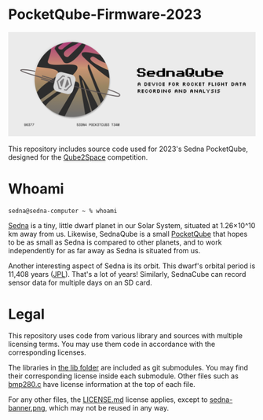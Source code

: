 # PocketQube-Firmware-2023

<img src="/sedna-banner.png" alt="Sedna Banner Image">

This repository includes source code used for 2023's Sedna PocketQube, designed for the [Qube2Space](https://students.2space.ro/qube2space) competition.

# Whoami

```
sedna@sedna-computer ~ % whoami
```

[Sedna](https://en.wikipedia.org/wiki/90377_Sedna) is a tiny, little dwarf planet in our Solar System, situated at 1.26×10^10 km away from us. Likewise, SednaQube is a small [PocketQube](https://en.wikipedia.org/wiki/PocketQube) that hopes to be as small as Sedna is compared to other planets, and to work independently for as far away as Sedna is situated from us.

Another interesting aspect of Sedna is its orbit. This dwarf's orbital period is 11,408 years ([JPL](https://ssd.jpl.nasa.gov/sbdb.cgi?sstr=Sedna)). That's a lot of years! Similarly, SednaCube can record sensor data for multiple days on an SD card.

# Legal

This repository uses code from various library and sources with multiple licensing terms. You may use them code in accordance with the corresponding licenses.

The libraries in [the lib folder](/lib) are included as git submodules. You may find their corresponding license inside each submodule.
Other files such as [bmp280.c](bmp280.c) have license information at the top of each file.
 
For any other files, the [LICENSE.md](LICENSE.md) license applies, except to [sedna-banner.png](sedna-banner.png), which may not be reused in any way.

